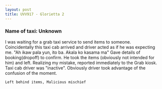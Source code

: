 ```yaml
---
layout: post
title: UVV917 - Glorietta 2
---
```


### Name of taxi: Unknown

I was waiting for a grab taxi service to send items to someone.  Coincidentally this taxi cab arrived and driver acted as if he was expecting me.  "Ah ikaw pala yun, ito ba. Akala ko kasama ma" Gave details of booking(dropoff) to confirm. He took the items (obviously not intended for him) and left.  Realizing my mistake, reported immediately to the Grab kiosk.  Taxi cab driver was "inactive".  Obviously driver took advantage of the confusion of the moment.

```Left behind items, Malicious mischief```
